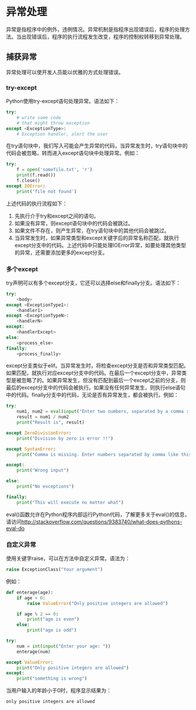 # 异常处理

异常是指程序中的例外，违例情况。异常机制是指程序出现错误后，程序的处理方法。当出现错误后，程序的执行流程发生改变，程序的控制权转移到异常处理。

## 捕获异常

异常处理可以使开发人员能以优雅的方式处理错误。

### try-except

Python使用try-except语句处理异常。语法如下：

```python
try:
    # write some code
    # that might throw exception
except <ExceptionType>:
    # Exception handler, alert the user
```

在try语句块中，我们写入可能会产生异常的代码，当异常发生时，try语句块中的代码会被忽略，转而进入except语句块中处理异常。例如：

```python
try:
    f = open('somefile.txt', 'r')
    print(f.read())
    f.close()
except IOError:
    print('file not found')
```

上述代码的执行流程如下：

1. 先执行介于try和except之间的语句。
1. 如果没有异常，则except语句块中的代码会被跳过。
1. 如果文件不存在，则产生异常，在try语句块中的其他代码会被跳过。
1. 当异常发生时，如果异常类型和except关键字后的异常名称匹配，就执行except分支中的代码。上述代码中只能处理IOError异常，如要处理其他类型的异常，还需要添加更多的except分支。

### 多个except

try声明可以有多个except分支，它还可以选择else和finally分支。语法如下：

```python
try:
    <body>
except <ExceptionType1>:
    <handler1>
except <ExceptionTypeN>:
    <handlerN>
except:
    <handlerExcept>
else:
    <process_else>
finally:
    <process_finally>
```

except分支类似于elif。当异常发生时，将检查except分支是否和异常类型匹配。如果匹配，就执行对应except分支中的代码。在最后一个except分支中，异常类型是被忽略了的。如果异常发生，但没有匹配到最后一个except之前的分支，则最后的except分支中的代码会被执行。如果没有任何异常发生，则执行else语句中的代码。finally分支中的代码，无论是否有异常发生，都会被执行。例如：

```python
try:
    num1, num2 = eval(input("Enter two numbers, separated by a comma : "))
    result = num1 / num2
    print("Result is", result)

except ZeroDivisionError:
    print("Division by zero is error !!")

except SyntaxError:
    print("Comma is missing. Enter numbers separated by comma like this 1, 2")

except:
    print("Wrong input")

else:
    print("No exceptions")

finally:
    print("This will execute no matter what")
```

eval()函数允许在Python程序内部运行Python代码，了解更多关于eval()的信息，请访问<http://stackoverflow.com/questions/9383740/what-does-pythons-eval-do>

### 自定义异常

使用关键字raise，可以在方法中自定义异常。语法为：

```python
raise ExceptionClass("Your argument")
```

例如：

```python
def enterage(age):
    if age < 0:
        raise ValueError("Only positive integers are allowed")

    if age % 2 == 0:
        print("age is even")
    else:
        print("age is odd")

try:
    num = int(input("Enter your age: "))
    enterage(num)

except ValueError:
    print("Only positive integers are allowed")
except:
    print("something is wrong")
```

当用户输入的年龄小于0时，程序显示结果为：

```python
only positive integers are allowed
```
